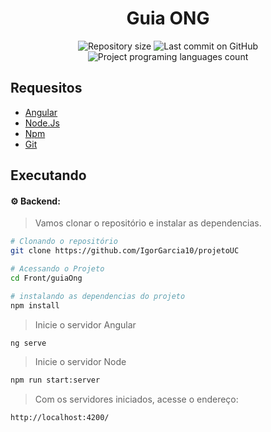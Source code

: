 <h1 align="center"> Guia ONG</h1>

<p align="center">
  <img alt="Repository size" src="https://img.shields.io/github/repo-size/IgorGarcia10/projetoUC?color=blue">
  <img alt="Last commit on GitHub" src="https://img.shields.io/github/last-commit/IgorGarcia10/projetoUC?color=blue">
  <img alt="Project programing languages count" src="https://img.shields.io/github/languages/count/IgorGarcia10/projetoUC?color=blue">
</p>


## Requesitos

<ul>
    <li><a href="https://angular.io/">Angular</a></li>
    <li><a href="https://nodejs.org/en/">Node.Js</a></li>    
    <li><a href="https://www.npmjs.com/get-npm">Npm</a></li>
    <li><a href="https://git-scm.com/downloads">Git</a></li>   
</ul>

## Executando

#### :gear: Backend:
> Vamos clonar o repositório e instalar as dependencias.
```sh
# Clonando o repositório
git clone https://github.com/IgorGarcia10/projetoUC

# Acessando o Projeto
cd Front/guiaOng

# instalando as dependencias do projeto
npm install
```

> Inicie o servidor Angular
```sh
ng serve
```

> Inicie o servidor Node
```sh
npm run start:server
```
> Com os servidores iniciados,  acesse o endereço:
```sh
http://localhost:4200/
```
